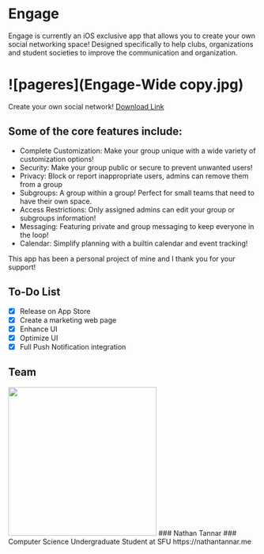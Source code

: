 # Engage
Engage is currently an iOS exclusive app that allows you to create your own social networking space! Designed specifically to help clubs, organizations and student societies to improve the communication and organization. 

# ![pageres](Engage-Wide copy.jpg)
 
Create your own social network! <a href="https://appsto.re/ca/TmlJfb.i">Download Link</a>

## Some of the core features include:
- Complete Customization: Make your group unique with a wide variety of customization options!
- Security: Make your group public or secure to prevent unwanted users!
- Privacy: Block or report inappropriate users, admins can remove them from a group
- Subgroups: A group within a group! Perfect for small teams that need to have their own space.
- Access Restrictions: Only assigned admins can edit your group or subgroups information!
- Messaging: Featuring private and group messaging to keep everyone in the loop!
- Calendar: Simplify planning with a builtin calendar and event tracking!


This app has been a personal project of mine and I thank you for your support!

## To-Do List

- [x] Release on App Store
- [x] Create a marketing web page
- [x] Enhance UI
- [x] Optimize UI
- [x] Full Push Notification integration

## Team

<img src="https://github.com/nathantannar4/Engage/blob/master/Engage/Nathan.jpg" data-canonical-src="https://github.com/nathantannar4/Engage/blob/master/Engage/Nathan.jpg" width="300" height="300" />
### Nathan Tannar
### Computer Science Undergraduate Student at SFU
https://nathantannar.me

